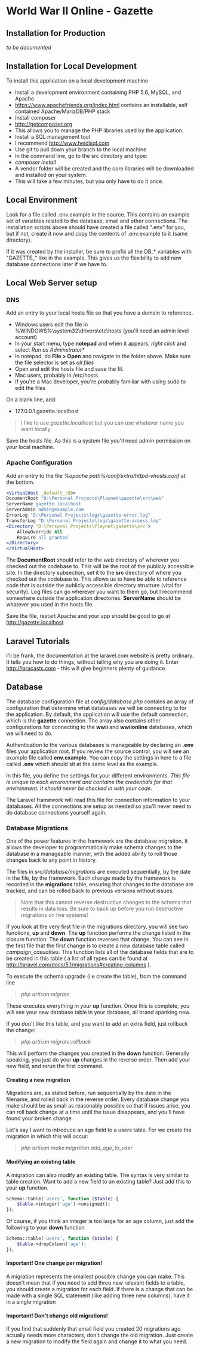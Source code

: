 # World War II Online - Gazette

## Installation for Production

*to be documented*

## Installation for Local Development

To install this application on a local development machine

* Install a development environment containing PHP 5.6, MySQL, and Apache
 * https://www.apachefriends.org/index.html contains an installable, self contained Apache/MariaDB/PHP stack
* Install composer
 * http://getcomposer.org
 * This allows you to manage the PHP libraries used by the application.
* Install a SQL management tool
 * I recommend http://www.heidisql.com
* Use git to pull down your branch to the local machine
* In the command line, go to the src directory and type:
 * *composer install*
* A vendor folder will be created and the core libraries will be downloaded and installed on your system. 
 * This will take a few minutes, but you only have to do it once.

## Local Environment
Look for a file called .env.example in the source. This contains an example set of variables related to the database, email and other connections. The installation scripts above should have created a file called ".env" for you, but if not, create it now and copy the contents of .env.example to it (same directory). 

If it was created by the installer, be sure to prefix all the DB_* variables with "GAZETTE_" like in the example. This gives us the flexibility to add new database connections later if we have to.

## Local Web Server setup
### DNS
Add an entry to your local hosts file so that you have a domain to reference.

* Windows users edit the file in %WINDOWS%\system32\drivers\etc\hosts (you'll need an admin level account)
 * In your start menu, type **notepad** and when it appears, *right click* and select *Run as Adminstrator**
 * In notepad, do **File > Open** and navigate to the folder above. Make sure the file selector is set as *all files*
 * Open and edit the hosts file and save the fil.
* Mac users, probably in /etc/hosts
 * If you're a Mac developer, you're probably familiar with using sudo to edit the files

On a blank line, add:
* 127.0.0.1     gazette.localhost

> I like to use *gazette.localhost* but you can use whatever name you want locally

Save the hosts file. As this is a system file you'll need admin permission on your local machine.

### Apache Configuration
Add an entry to the file *%apache path%/conf/extra/httpd-vhosts.conf* at the bottom.

``` apache
<VirtualHost _default_:80>
DocumentRoot "D:\Personal Projects\Playnet\gazette\src\web"
ServerName gazette.localhost
ServerAdmin admin@example.com
ErrorLog "D:\Personal Projects\logs\gazette-error.log"
TransferLog "D:\Personal Projects\logs\gazette-access.log"
<Directory "D:\Personal Projects\Playnet\gazette\src">
    AllowOverride All 
    Require all granted
</Directory>
</VirtualHost>
```

The **DocumentRoot** should refer to the *web* directory of wherever you checked out the codebase to. This will be the root of the publicly accessible site. In the directory subsection, set it to the **src** directory of where you checked out
the codebase to. This allows us to have be able to reference code that is outside the publicly accessible directory structure (vital for security). Log files can go wherever you want to them go, but I recommend somewhere outside the application directories.
**ServerName** should be whatever you used in the hosts file.

Save the file, restart Apache and your app should be good to go at http://gazette.localhost

## Laravel Tutorials
I'll be frank, the documentation at the laravel.com website is pretty ordinary. It tells you how to do things, without telling why you are doing it. Enter http://laracasts.com - this will give beginners plenty of guidance.

## Database
The database configuration file at *config/database.php* contains an array of configuration that determine what databases we will be connecting to for the application. By default, the application will  use the default connection, which is the **gazette** connection. The array also contains other configurations for connecting to the **wwii** and **wwiionline** databases, which we will need to do.

Authentication to the various databases is manageable by declaring an **.env** files your application root. If you review the source control, you will see an example file called **env.example**. You can copy the settings in here to a file called **.env** which should sit at the same level as the example.

In this file, you define the settings for your different environments. *This file is unique to each environment and contains the credentials for that environment. It should never be checked in with your code*.

The Laravel framework will read this file for connection information to your databases. All the connections are setup as needed so you'll never need to do database connections yourself again.

### Database Migrations
One of the power features in the framework are the database migration. It allows the developer to programmatically make schema changes to the database in a manageable manner, with the added ability to roll those changes back to any point in history.

The files in *src/database/migrations* are executed sequentially, by the date in the file, by the framework. Each change made by the framework is recorded in the **migrations** table, ensuring that changes to the database are tracked, and can be rolled back to previous versions without issues.

> Note that this cannot reverse destructive changes to the schema that results in data loss. Be sure to back up before you run destructive migrations on live systems!

If you look at the very first file in the migrations directory, you will see two functions, **up** and **down**. The **up** function performs the change listed in the closure function. The **down** function reverses that change. You can see in the first file that the first change is to create a new database table called *campaign_casualties*. This function lists all of the database fields that are to be created in this table ( a list of all types can be found at http://laravel.com/docs/5.1/migrations#creating-columns ).

To execute the schema upgrade (i.e create the table), from the command line

> *php artisan migrate*

These executes everything in your **up** function. Once this is complete, you will see your new database table in your database, all brand spanking new.

If you don't like this table, and you want to add an extra field, just rollback the change:

> *php artisan migrate:rollback*

This will perform the changes you created in the **down** function. Generally speaking, you just do your **up** changes in the reverse order. Then add your new field, and rerun the first command.

#### Creating a new migration
Migrations are, as stated before, run sequentially by the date in the filename, and rolled back in the reverse order. Every database change you make should be as small as reasonably possible so that if issues arise, you can roll back change at a time until the issue disappears, and you'll have found your broken change.

Let's say I want to introduce an age field to a users table. For we create the migration in which this will occur:

> *php artisan make:migration add_age_to_user*

#### Modifying an existing table
A migration can also modify an existing table. The syntax is very similar to table creation. Want to add a new field to an existing table? Just add this to your **up** function.

```php
Schema::table('users', function ($table) {
    $table->integer('age')->unsigned();
});
```

Of course, if you think an integer is too large for an age column, just add the following to your **down** function

```php
Schema::table('users', function ($table) {
    $table->dropColumn('age');
});
```

#### Important! One change per migration!
A migration represents the smallest possible change you can make. This doesn't mean that if you need to add three new relevant fields to a table, you should create a migration for each field. If there is a change that can be made with a single SQL statement (like adding three new columns), have it in a single migration

#### Important! Don't change old migrations!
If you find that suddenly that email field you created 20 migrations ago actually needs more characters, don't change the old migration. Just create a new migration to modify the field again and change it to what you need.